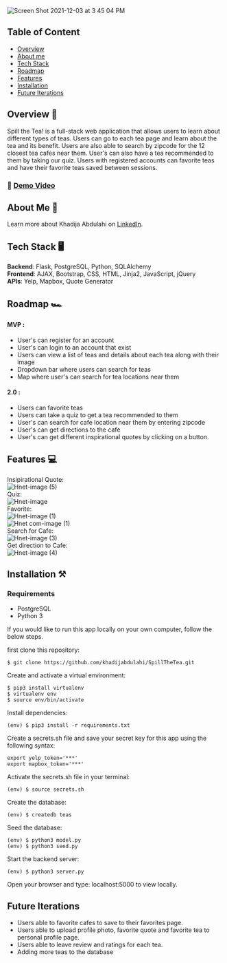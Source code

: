 ![Screen Shot 2021-12-03 at 3 45 04 PM](https://user-images.githubusercontent.com/91164157/144683358-a3e9b50c-c7f8-42b7-9b8f-bba9e5dd5112.png)

## Table of Content
* [Overview](#overview)
* [About me](#about-me)
* [Tech Stack](#tech-stack)
* [Roadmap](#roadmap)
* [Features](#features)
* [Installation](#installation)
* [Future Iterations](#future)

## <a name="overview"></a>Overview 🍵 

Spill the Tea! is a full-stack web application that allows users to learn about different types of teas. Users can go to each tea page and learn about the tea and its benefit. Users are also able to search by zipcode for the 12 closest tea cafes near them. User's can also have a tea recommended to them by taking our quiz. Users with registered accounts can favorite teas and have their favorite teas saved between sessions. 
### :movie_camera: [Demo Video](https://www.youtube.com/watch?v=OFDuUYmS3zs&ab_channel=KhadijaAbdulahi)

## <a name="about-me"></a>About Me 🧕 
Learn more about Khadija Abdulahi on [LinkedIn](https://www.linkedin.com/in/khadijaabdulahi/).

## <a name="tech-stack"></a>Tech Stack :desktop_computer:

**Backend**:  Flask, PostgreSQL, Python, SQLAlchemy <br/>
**Frontend**:  AJAX, Bootstrap, CSS, HTML, Jinja2, JavaScript, jQuery <br/>
**APIs**:  Yelp, Mapbox, Quote Generator 

## <a name="roadmap"></a>Roadmap :racing_car:

#### MVP :

- User's can register for an account
- User's can login to an account that exist 
- Users can view a list of teas and details about each tea along with their image
- Dropdown bar where users can search for teas 
- Map where user's can search for tea locations near them 

#### 2.0  : 

- Users can favorite teas
- Users can take a quiz to get a tea recommended to them
- User's can search for cafe location near them by entering zipcode
- User's can get directions to the cafe 
- User's can get different inspirational quotes by clicking on a button. 


## <a name="features"></a>Features :computer:
Insipirational Quote: <br>
![Hnet-image (5)](https://user-images.githubusercontent.com/91164157/144726588-393f233e-2a08-4835-81e3-4ddcca1a8f26.gif) <br>
Quiz: <br>
![Hnet-image](https://user-images.githubusercontent.com/91164157/144725920-604db10f-da5c-4c98-a185-1bce5956805a.gif) <br>
Favorite: <br>
![Hnet-image (1)](https://user-images.githubusercontent.com/91164157/144726221-c3605a13-4d52-4d46-9654-be63f49f1d34.gif) <br>
![Hnet com-image (1)](https://user-images.githubusercontent.com/91164157/144726798-d829bc26-3481-4e59-b3ca-c0b75f929cba.gif) <br>
Search for Cafe: <br>
![Hnet-image (3)](https://user-images.githubusercontent.com/91164157/144726380-53936e31-b629-47ac-99bb-6ebb4e7f773a.gif) <br> 
Get direction to Cafe: <br>
![Hnet-image (4)](https://user-images.githubusercontent.com/91164157/144726477-201895bd-1308-4feb-b6ab-05ff47f7e1f0.gif)<br>

## <a name="installation"></a>Installation ⚒️

### Requirements

* PostgreSQL
* Python 3

If you would like to run this app locally on your own computer, follow the below steps. 

first clone this repository:
```
$ git clone https://github.com/khadijabdulahi/SpillTheTea.git
```
Create and activate a virtual environment:
```
$ pip3 install virtualenv
$ virtualenv env
$ source env/bin/activate
```
Install dependencies:
```
(env) $ pip3 install -r requirements.txt
```
Create a secrets.sh file and save your secret key for this app using the following syntax:
```
export yelp_token='***'
export mapbox_token='***'
```
Activate the secrets.sh file in your terminal:
```
(env) $ source secrets.sh
```
Create the database:
```
(env) $ createdb teas
```
Seed the database:
```
(env) $ python3 model.py
(env) $ python3 seed.py
```
Start the backend server:
```
(env) $ python3 server.py
```
Open your browser and type: localhost:5000 to view locally.

## <a name="future"></a>Future Iterations 
- Users able to favorite cafes to save to their favorites page. 
- Users able to upload profile photo, favorite quote and favorite tea to personal profile page. 
- Users able to leave review and ratings for each tea. 
- Adding more teas to the database


